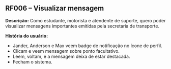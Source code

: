 ## RF006 – Visualizar mensagem
**Descrição:** Como estudante, motorista e atendente de suporte, quero poder visualizar mensagens importantes emitidas pela secretaria de transporte.

**História do usuário:**
- Jander, Anderson e Max veem badge de notificação no ícone de perfil.
- Clicam e veem mensagem sobre ponto facultativo.
- Leem, voltam, e a mensagem deixa de estar destacada.
- Fecham o sistema.
